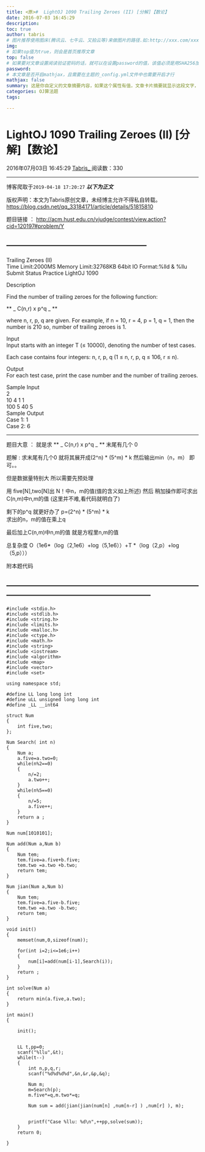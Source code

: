 ```yaml
---
title: <原>#  LightOJ 1090 Trailing Zeroes (II) [分解]【数论】
date: 2016-07-03 16:45:29
description:
toc: true
author: tabris
# 图片推荐使用图床(腾讯云、七牛云、又拍云等)来做图片的路径.如:http://xxx.com/xxx.jpg
img: 
# 如果top值为true，则会是首页推荐文章
top: false
# 如果要对文章设置阅读验证密码的话，就可以在设置password的值，该值必须是用SHA256加密后的密码，防止被他人识破
password: 
# 本文章是否开启mathjax，且需要在主题的_config.yml文件中也需要开启才行
mathjax: false
summary: 这是你自定义的文章摘要内容，如果这个属性有值，文章卡片摘要就显示这段文字，否则程序会自动截取文章的部分内容作为摘要
categories: OJ算法题
tags:

---
```





#  LightOJ 1090 Trailing Zeroes (II) [分解]【数论】

2016年07月03日 16:45:29  [ Tabris_ ](https://me.csdn.net/qq_33184171) 阅读数：330


--- 
 博客爬取于`2019-04-18 17:20:27`
***以下为正文***

版权声明：本文为Tabris原创文章，未经博主允许不得私自转载。
https://blog.csdn.net/qq_33184171/article/details/51815810

题目链接 ： [
http://acm.hust.edu.cn/vjudge/contest/view.action?cid=120197#problem/Y
](http://acm.hust.edu.cn/vjudge/contest/view.action?cid=120197#problem/Y)

##  —————————————————–

Trailing Zeroes (II)  
Time Limit:2000MS Memory Limit:32768KB 64bit IO Format:%lld & %llu  
Submit Status Practice LightOJ 1090

Description

Find the number of trailing zeroes for the following function:

** _ C(n,r) x p^q _ **

where n, r, p, q are given. For example, if n = 10, r = 4, p = 1, q = 1, then
the number is 210 so, number of trailing zeroes is 1.

Input  
Input starts with an integer T (≤ 10000), denoting the number of test cases.

Each case contains four integers: n, r, p, q (1 ≤ n, r, p, q ≤ 106, r ≤ n).

Output  
For each test case, print the case number and the number of trailing zeroes.

Sample Input  
2  
10 4 1 1  
100 5 40 5  
Sample Output  
Case 1: 1  
Case 2: 6

* * *

题目大意 ： 就是求 ** _ C(n,r) x p^q _ ** 末尾有几个 0

题解 : 求末尾有几个0 就将其展开成(2^n) * (5^m) * k 然后输出min（n，m） 即可。。

但是数据量特别大 所以需要先预处理

用 five[N],two[N]出 N！中n，m的值(值的含义如上所述) 然后 稍加操作即可求出C(n,m)中n,m的值 (这里并不难,看代码就明白了)

剩下的p^q 就更好办了 p=(2^n) * (5^m) * k  
求出的n，m的值在乘上q

最后加上C(n,m)中n,m的值 就是方程里n,m的值

总复杂度 O（1e6*（log（2,1e6）+log（5,1e6））+T *（log（2,p）+log（5,p）））

附本题代码

##  ——————————————————————————————————————————

    
    
    #include <stdio.h>
    #include <stdlib.h>
    #include <string.h>
    #include <limits.h>
    #include <malloc.h>
    #include <ctype.h>
    #include <math.h>
    #include <string>
    #include <iostream>
    #include <algorithm>
    #include <map>
    #include <vector>
    #include <set>
    
    using namespace std;
    
    #define LL long long int
    #define uLL unsigned long long int
    #define _LL __int64
    
    struct Num
    {
        int five,two;
    };
    
    Num Search( int n)
    {
        Num a;
        a.five=a.two=0;
        while(n%2==0)
        {
            n/=2;
            a.two++;
        }
        while(n%5==0)
        {
            n/=5;
            a.five++;
        }
        return a ;
    }
    
    Num num[1010101];
    
    Num add(Num a,Num b)
    {
        Num tem;
        tem.five=a.five+b.five;
        tem.two =a.two +b.two;
        return tem;
    }
    
    Num jian(Num a,Num b)
    {
        Num tem;
        tem.five=a.five-b.five;
        tem.two =a.two -b.two;
        return tem;
    }
    
    void init()
    {
        memset(num,0,sizeof(num));
    
        for(int i=2;i<=1e6;i++)
        {
            num[i]=add(num[i-1],Search(i));
        }
        return ;
    }
    
    int solve(Num a)
    {
        return min(a.five,a.two);
    }
    
    int main()
    {
    
        init();
    
    
        LL t,pp=0;
        scanf("%llu",&t);
        while(t--)
        {
            int n,p,q,r;
            scanf("%d%d%d%d",&n,&r,&p,&q);
    
            Num m;
            m=Search(p);
            m.five*=q,m.two*=q;
    
            Num sum = add(jian(jian(num[n] ,num[n-r] ) ,num[r] ), m);
    
    
            printf("Case %llu: %d\n",++pp,solve(sum));
        }
        return 0;
    
    }
    


